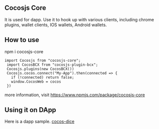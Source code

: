 ## Cocosjs Core

It is used for dapp.
Use it to hook up with various clients, including chrome plugins, wallet clients, IOS wallets, Android wallets.

## How to use

npm i cocosjs-core

```
import Cocosjs from "cocosjs-core";
 import CocosBCX from "cocosjs-plugin-bcx";
 Cocosjs.plugins(new CocosBCX())
 Cocosjs.cocos.connect("My-App").then(connected => {
   if (!connected) return false;
   window.CocosWeb = cocos
 })
 ```

more information, visit https://www.npmjs.com/package/cocosjs-core

## Using it on DApp

Here is a dapp sample. [cocos-dice](https://github.com/Cocos-BCX/cocos-dice) 
